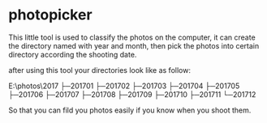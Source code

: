 # photopicker

This little tool is used to classify the photos on the computer, it can create the directory named with year and month, then pick the photos into certain directory according the shooting date.

after using this tool 
your directories look like as follow:

E:\photos\2017
          ├─201701
          ├─201702
          ├─201703
          ├─201704
          ├─201705
          ├─201706
          ├─201707
          ├─201708
          ├─201709
          ├─201710
          ├─201711
          └─201712

So that you can fild you photos easily if you know when you shoot them.

